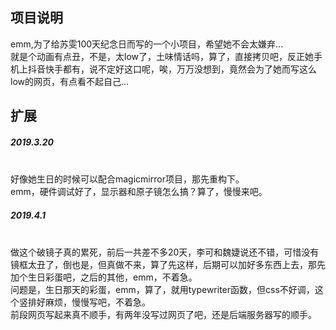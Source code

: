 

## 项目说明
emm,为了给苏雯100天纪念日而写的一个小项目，希望她不会太嫌弃...<br/>就是个动画有点丑，不是，太low了，土味情话吗，算了，直接拷贝吧，反正她手机上抖音快手都有，说不定好这口呢，唉，万万没想到，竟然会为了她而写这么low的网页，有点看不起自己...

## 扩展
<h5><b>2019.3.20</b></h5><br/>
好像她生日的时候可以配合magicmirror项目，那先重构下。<br/>
emm，硬件调试好了，显示器和原子镜怎么搞？算了，慢慢来吧。<br/>
<h5><b>2019.4.1</b></h5><br/>
做这个破镜子真的累死，前后一共差不多20天，李可和魏婕说还不错，可惜没有镜框太丑了，倒也是，但真做不来，算了先这样，后期可以加好多东西上去，那先加个生日彩蛋吧，之后的其他，emm，不着急。<br/>
问题是，生日那天的彩蛋，emm，算了，就用typewriter函数，但css不好调，这个竖排好麻烦，慢慢写吧，不着急。<br/>
前段网页写起来真不顺手，有两年没写过网页了吧，还是后端服务器写的顺手。
